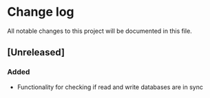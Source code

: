 # Change log
All notable changes to this project will be documented in this file.

## [Unreleased]
### Added
- Functionality for checking if read and write databases are in sync
